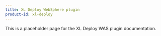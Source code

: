 ```yaml
---
title: XL Deploy WebSphere plugin
product-id: xl-deploy
---
```


This is a placeholder page for the XL Deploy WAS plugin documentation.
